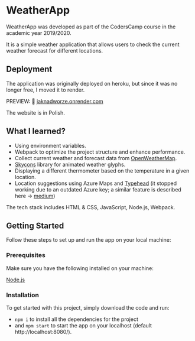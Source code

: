 # WeatherApp

WeatherApp was developed as part of the CodersCamp course in the academic year 2019/2020.

It is a simple weather application that allows users to check the current weather forecast for different locations.


## Deployment
The application was originally deployed on heroku, but since it was no longer free, I moved it to render.

PREVIEW: 🔗 [jaknadworze.onrender.com](https://jaknadworze.onrender.com)

The website is in Polish.

## What I learned?
- Using environment variables.
- Webpack to optimize the project structure and enhance performance.
- Collect current weather and forecast data from [OpenWeatherMap](https://openweathermap.org/).
- [Skycons](https://darkskyapp.github.io/skycons/) library for animated weather glyphs.
- Displaying a different thermometer based on the temperature in a given location.
- Location suggestions using Azure Maps and [Typehead](https://twitter.github.io/typeahead.js/examples/) (it stopped working due to an outdated Azure key; a similar feature is described here -> [medium](https://medium.com/@jibinpb/location-autocomplete-using-azure-maps-typeahead-js-b72172cb1d55))


The tech stack includes HTML & CSS, JavaScript, Node.js, Webpack.


## Getting Started

Follow these steps to set up and run the app on your local machine:

### Prerequisites
Make sure you have the following installed on your machine:

[Node.js](https://nodejs.org/en)

### Installation

To get started with this project, simply download the code and run:
* `npm i` to install all the dependencies for the project
* and `npm start` to start the app on your localhost (default http://localhost:8080/).
